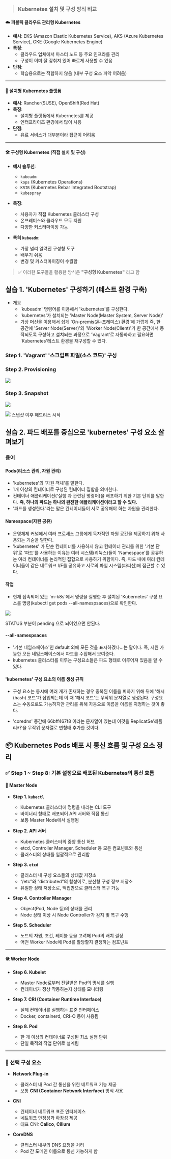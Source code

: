 > ### Kubernetes 설치 및 구성 방식 비교

#### ☁️ 퍼블릭 클라우드 관리형 Kubernetes
- **예시**: EKS (Amazon Elastic Kubernetes Service), AKS (Azure Kubernetes Service), GKE (Google Kubernetes Engine)
- **특징**:
  - 클라우드 업체에서 마스터 노드 등 주요 인프라를 관리
  - 구성이 이미 잘 갖춰져 있어 빠르게 사용할 수 있음
- **단점**:
  - 학습용으로는 적합하지 않음 (내부 구성 요소 파악 어려움)

---

#### 🏢 설치형 Kubernetes 플랫폼
- **예시**: Rancher(SUSE), OpenShift(Red Hat)
- **특징**:
  - 설치형 플랫폼에서 Kubernetes를 제공
  - 엔터프라이즈 환경에서 많이 사용
- **단점**:
  - 유료 서비스가 대부분이라 접근이 어려움

---

#### 🛠️ 구성형 Kubernetes (직접 설치 및 구성)
- **예시 솔루션**:
  - `kubeadm`
  - `kops` (Kubernetes Operations)
  - `KRIB` (Kubernetes Rebar Integrated Bootstrap)
  - `kubespray`

- **특징**:
  - 사용자가 직접 Kubernetes 클러스터 구성
  - 온프레미스와 클라우드 모두 지원
  - 다양한 커스터마이징 가능

- **특히 `kubeadm`**:
  - 가장 널리 알려진 구성형 도구
  - 배우기 쉬움
  - 변경 및 커스터마이징이 수월함

> ✅ 이러한 도구들을 활용한 방식은 **"구성형 Kubernetes"** 라고 함

## 실습 1. 'Kubernetes' 구성하기 (테스트 환경 구축)
- 개요
    - 'kubeadm' 명령어를 이용해서 'kubernetes'를 구성한다.
    - 'kubernetes'가 설치되는  'Master Node(Master System, Server Node)'
    - 가상 머신을 이용해서 쉽게 'On-premis(온-프레미스) 환경'에 가깝게 즉, 한 공간에 'Server Node(Server)'와 'Worker Node(Client)'가 한 공간에서 동작되도록 구성하고 설치되는 과정으로 'Vagrant'로 자동화하고 필요하면 'Kubernetes'테스트 환경을 재구성할 수 있다.

### Step 1. 'Vagrant' '스크립트 파일(소스 코드)' 구성
### Step 2. Provisioning

![](./img/20250601.img/0021.png)
### Step 3. Snapshot

![](./img/20250601.img/0023.png)

![](./img/20250601.img/0022.png)
스냅샷 이후 헤드리스 시작


## 실습 2. 파드 배포를 중심으로 'kubernetes' 구성 요소 살펴보기

### 용어
#### **Pods**(리소스 관리, 자원 관리)
- 'kubernetes'의 '자원 객체'를 말한다.
- 1개 이상의 컨테이너로 구성된 컨테이너 집합을 의미한다.
- 컨테이너 애플리케이션('실행'과 관련된 명령어)을 배포하기 위한 기본 단위를 말한다. **즉, 하나의 파드는 하나의 완전한 애플리케이션이라고 할 수 있다.** 
- '파드를 생성한다.'라는 말은 컨테이너들이 서로 공유해야 하는 자원을 관리한다.

#### Namespace(자원 공유)
- 운영체제 커널에서 여러 프로세스 그룹에게 독자적인 자원 공간을 제공하기 위해 사용되는 기술을 말한다.
- 'kubernetes' 가 단순 컨테이너를 사용하지 않고 컨테이너 관리를 위한 '기본 단위'로 '파드'를 사용하는 이유는 여러 시스템(리눅스)들이 'Namespace'를 공유하는 여러 컨테이너를 논리적인 집합으로 사용하기 위함이다. 즉, 파드 내에 여러 컨테이너들이 같은 네트워크 I/F를 공유하고 서로의 파일 시스템(파티션)에 접근할 수 있다.

#### 작업
- 현재 접속되어 있는 'm-k8s'에서 명령을 실행한 후 설치된 'Kubernetes' 구성 요소를 명령(kubectl get pods --all-namespsaces)으로 확인한다.

![](./img/20250601.img/0024.png)

STATUS 부분이 pending 으로 되어있으면 안된다.

#### --all-namespsaces
- '기본 네임스페이스'인 default 외에 모든 것을 표시하겠다...는 말이다. 즉, 지원 가능한 모든 네임스페이스에서 파드를 수집해서 보여준다.
- kubernetes 클러스터를 이루는 구성요소들은 파드 형태로 이루어져 있음을 알 수 있다.

#### 'kubernetes' 구성 요소의 이름 생성 규칙
- 구성 요소는 동시에 여러 개가 존재하는 경우 중복된 이름을 피하기 위해 뒤에 '해시(hash) 코드'가 삽입되는데 이 때  '해시 코드'는 무작위 문자열로 생성된다.
구성요소는 수동으로도 가능하지만 관리를 위해 자동으로 이름을 이름을 지정하는 것이 좋다.

- 'coredns' 중간에 66bff467f8 이라는 문자열이 있는데 이것을 ReplicatSe'레플리카'을 무작위 문자열로 변형태 추가한 것이다.

## 📦 Kubernetes Pods 배포 시 통신 흐름 및 구성 요소 정리

### ✅ Step 1 ~ Step 8: 기본 설정으로 배포된 Kubernetes의 통신 흐름

#### 🧠 Master Node

- **Step 1. `kubectl`**
  - Kubernetes 클러스터에 명령을 내리는 CLI 도구
  - 바이너리 형태로 배포되어 API 서버와 직접 통신
  - 보통 Master Node에서 실행됨

- **Step 2. API 서버**
  - Kubernetes 클러스터의 중앙 통신 허브
  - etcd, Controller Manager, Scheduler 등 모든 컴포넌트와 통신
  - 클러스터의 상태를 일괄적으로 관리함

- **Step 3. `etcd`**
  - 클러스터 내 구성 요소들의 상태값 저장소
  - “/etc”와 “distributed”의 합성어로, 분산형 구성 정보 저장소
  - 유일한 상태 저장소로, 백업만으로 클러스터 복구 가능

- **Step 4. Controller Manager**
  - Object(Pod, Node 등)의 상태를 관리
  - Node 상태 이상 시 Node Controller가 감지 및 복구 수행

- **Step 5. Scheduler**
  - 노드의 자원, 조건, 레이블 등을 고려해 Pod의 배치 결정
  - 어떤 Worker Node에 Pod를 할당할지 결정하는 컴포넌트

---

#### 🛠 Worker Node

- **Step 6. Kubelet**
  - Master Node로부터 전달받은 Pod의 명세를 실행
  - 컨테이너가 정상 작동하는지 상태를 모니터링

- **Step 7. CRI (Container Runtime Interface)**
  - 실제 컨테이너를 실행하는 표준 인터페이스
  - Docker, containerd, CRI-O 등이 사용됨

- **Step 8. Pod**
  - 한 개 이상의 컨테이너로 구성된 최소 실행 단위
  - 단일 목적의 작업 단위로 설계됨

---

### 🔧 선택 구성 요소

- **Network Plug-in**
  - 클러스터 내 Pod 간 통신을 위한 네트워크 기능 제공
  - 보통 **CNI (Container Network Interface)** 방식 사용

- **CNI**
  - 컨테이너 네트워크 표준 인터페이스
  - 네트워크 안정성과 확장성 제공
  - 대표 CNI: **Calico**, **Cilium**

- **CoreDNS**
  - 클러스터 내부의 DNS 요청을 처리
  - Pod 간 도메인 이름으로 통신 가능하게 함
